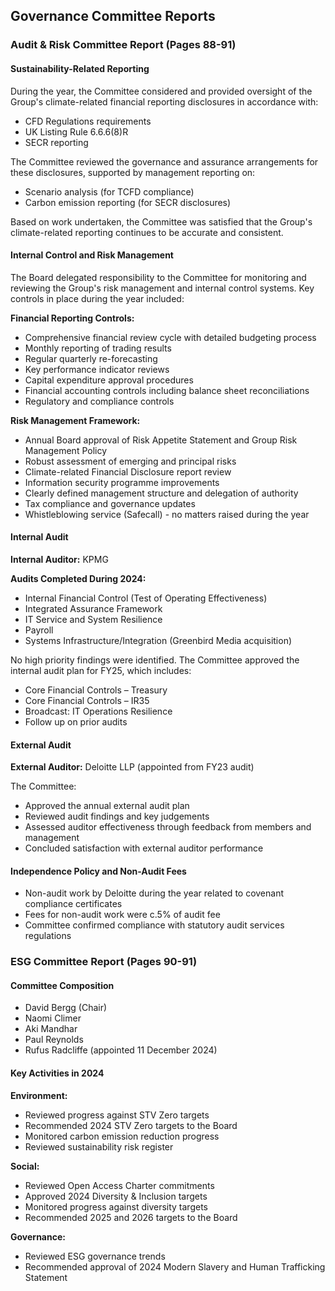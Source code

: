 ## Governance Committee Reports

### Audit & Risk Committee Report (Pages 88-91)

#### Sustainability-Related Reporting
During the year, the Committee considered and provided oversight of the Group's climate-related financial reporting disclosures in accordance with:
- CFD Regulations requirements
- UK Listing Rule 6.6.6(8)R
- SECR reporting

The Committee reviewed the governance and assurance arrangements for these disclosures, supported by management reporting on:
- Scenario analysis (for TCFD compliance)
- Carbon emission reporting (for SECR disclosures)

Based on work undertaken, the Committee was satisfied that the Group's climate-related reporting continues to be accurate and consistent.

#### Internal Control and Risk Management
The Board delegated responsibility to the Committee for monitoring and reviewing the Group's risk management and internal control systems. Key controls in place during the year included:

**Financial Reporting Controls:**
- Comprehensive financial review cycle with detailed budgeting process
- Monthly reporting of trading results
- Regular quarterly re-forecasting
- Key performance indicator reviews
- Capital expenditure approval procedures
- Financial accounting controls including balance sheet reconciliations
- Regulatory and compliance controls

**Risk Management Framework:**
- Annual Board approval of Risk Appetite Statement and Group Risk Management Policy
- Robust assessment of emerging and principal risks
- Climate-related Financial Disclosure report review
- Information security programme improvements
- Clearly defined management structure and delegation of authority
- Tax compliance and governance updates
- Whistleblowing service (Safecall) - no matters raised during the year

#### Internal Audit
**Internal Auditor:** KPMG

**Audits Completed During 2024:**
- Internal Financial Control (Test of Operating Effectiveness)
- Integrated Assurance Framework
- IT Service and System Resilience
- Payroll
- Systems Infrastructure/Integration (Greenbird Media acquisition)

No high priority findings were identified. The Committee approved the internal audit plan for FY25, which includes:
- Core Financial Controls – Treasury
- Core Financial Controls – IR35
- Broadcast: IT Operations Resilience
- Follow up on prior audits

#### External Audit
**External Auditor:** Deloitte LLP (appointed from FY23 audit)

The Committee:
- Approved the annual external audit plan
- Reviewed audit findings and key judgements
- Assessed auditor effectiveness through feedback from members and management
- Concluded satisfaction with external auditor performance

#### Independence Policy and Non-Audit Fees
- Non-audit work by Deloitte during the year related to covenant compliance certificates
- Fees for non-audit work were c.5% of audit fee
- Committee confirmed compliance with statutory audit services regulations

### ESG Committee Report (Pages 90-91)

#### Committee Composition
- David Bergg (Chair)
- Naomi Climer
- Aki Mandhar
- Paul Reynolds
- Rufus Radcliffe (appointed 11 December 2024)

#### Key Activities in 2024

**Environment:**
- Reviewed progress against STV Zero targets
- Recommended 2024 STV Zero targets to the Board
- Monitored carbon emission reduction progress
- Reviewed sustainability risk register

**Social:**
- Reviewed Open Access Charter commitments
- Approved 2024 Diversity & Inclusion targets
- Monitored progress against diversity targets
- Recommended 2025 and 2026 targets to the Board

**Governance:**
- Reviewed ESG governance trends
- Recommended approval of 2024 Modern Slavery and Human Trafficking Statement